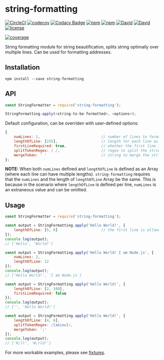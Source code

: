 # string-formatting

[![CircleCI](https://img.shields.io/circleci/project/github/suddi/string-formatting.svg)](https://circleci.com/gh/suddi/string-formatting)
[![codecov](https://codecov.io/gh/suddi/string-formatting/branch/master/graph/badge.svg)](https://codecov.io/gh/suddi/string-formatting)
[![Codacy Badge](https://api.codacy.com/project/badge/Grade/9e6b6ea7bc1a40e9ab11ab621949a83e)](https://www.codacy.com/app/Suddi/string-formatting?utm_source=github.com&amp;utm_medium=referral&amp;utm_content=suddi/string-formatting&amp;utm_campaign=Badge_Grade)
[![npm](https://img.shields.io/npm/v/string-formatting.svg)](https://www.npmjs.com/package/string-formatting)
[![npm](https://img.shields.io/npm/dt/string-formatting.svg)](https://www.npmjs.com/package/string-formatting)
[![David](https://img.shields.io/david/suddi/string-formatting.svg)](https://david-dm.org/suddi/string-formatting)
[![David](https://img.shields.io/david/dev/suddi/string-formatting.svg)](https://david-dm.org/suddi/string-formatting?type=dev)
[![license](https://img.shields.io/github/license/suddi/string-formatting.svg)](https://github.com/suddi/string-formatting/blob/master/LICENSE)

[![coverage](https://codecov.io/gh/suddi/string-formatting/branch/master/graphs/commits.svg)](https://codecov.io/gh/suddi/string-formatting)

String formatting module for string beautification, splits string optimally over multiple lines.
Can be used for formatting addresses.

## Installation

````
npm install --save string-formatting
````

## API

````js
const StringFormatter = require('string-formatting');

StringFormatting.apply(<string-to-be-formatted>, <options>);
````

Default configuration, can be overriden with user-defined options:
````js
{
    numLines: 1,                            // number of lines to format to (numLines and lengthOfLine have overlapping use, please see below)
    lengthOfLine: [255],                    // length for each line as a number or length for each specific line in an Array (numLines and lengthOfLine have overlapping use, please see below)
    firstLineRequired: true,                // whether the first line in the array must have a value, else fail
    splitTokenRegex: / /,                   // regex to split the string with
    mergeToken: ' '                         // string to merge the string with in case multiple words join on the same line
};
````

**NOTE:** When both `numLines` defined and `lengthOfLine` is defined as an Array (where each line can have multiple lengths).
`string-formatting` requires that the `numLines` and the length of `lengthOfLine` Array be the same.
This is because in the scenario where `lengthOfLine` is defined per line, `numLines` is an extraneous value and can be omitted.

## Usage

````js
const StringFormatter = require('string-formatting');

const output = StringFormatting.apply('Hello World!', {
    lengthOfLine: [5, 6]                    // the first line is allowed to have a maximum length of 5, the second line, a maximum length of 6
});
console.log(output);
// ['Hello', 'World!']

const output = StringFormatting.apply('Hello World! I am Node.js', {
    numLines: 2,
    lengthOfLine: 12
});
console.log(output);
// ['Hello World!', 'I am Node.js']

const output = StringFormatting.apply('Hello World!', {
    lengthOfLine: [2, 100],
    firstLineRequired: false
});
console.log(output);
// ['', 'Hello World!']

const output = StringFormatting.apply('Hello World!', {
    lengthOfLine: [4, 6],
    splitTokenRegex: /[aeiou]/,
    mergeToken: ';'
});
console.log(output);
// ['H;ll', 'W;rld!']
````

For more workable examples, please see [fixtures](test/fixtures).


